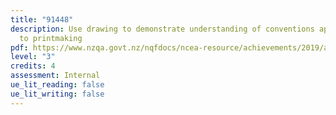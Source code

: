 ```yaml
---
title: "91448"
description: Use drawing to demonstrate understanding of conventions appropriate
  to printmaking
pdf: https://www.nzqa.govt.nz/nqfdocs/ncea-resource/achievements/2019/as91448.pdf
level: "3"
credits: 4
assessment: Internal
ue_lit_reading: false
ue_lit_writing: false
---
```

